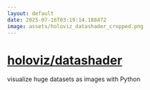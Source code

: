 ```yaml
---
layout: default
date: 2025-07-16T03:19:14.188472
image: assets/holoviz_datashader_cropped.png
---
```


# [holoviz/datashader](https://github.com/holoviz/datashader)

visualize huge datasets as images with Python
